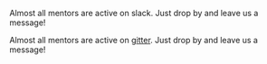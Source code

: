 Almost all mentors are active on slack. Just drop by and leave us a message!

Almost all mentors are active on [gitter](https://gitter.im/sib-gsoc-students-2017/Lobby). Just drop by and leave us a message!
